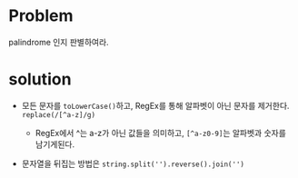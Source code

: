 # Problem
palindrome 인지 판별하여라.

# solution
- 모든 문자를 `toLowerCase()`하고, RegEx를 통해 알파벳이 아닌 문자를 제거한다. `replace(/[^a-z]/g)`
	- RegEx에서 ^는 a-z가 아닌 값들을 의미하고, `[^a-z0-9]`는 알파벳과 숫자를 남기게된다.

- 문자열을 뒤집는 방법은 `string.split('').reverse().join('')`

